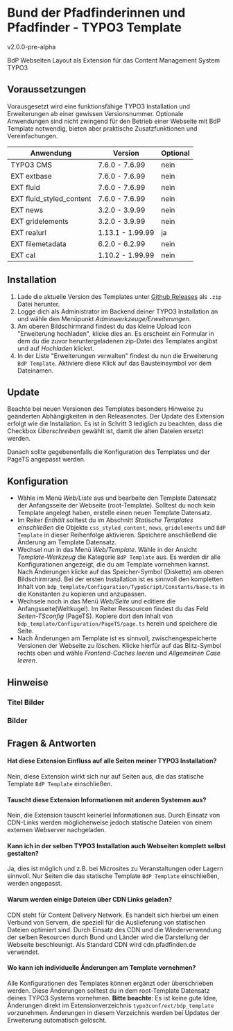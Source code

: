 #  Bund der Pfadfinderinnen und Pfadfinder - TYPO3 Template

v2.0.0-pre-alpha

BdP Webseiten Layout als Extension für das Content Management System TYPO3

## Voraussetzungen

Vorausgesetzt wird eine funktionsfähige TYPO3 Installation und Erweiterungen ab einer gewissen Versionsnummer.
Optionale Anwendungen sind nicht zwingend für den Betrieb einer Webseite mit BdP Template notwendig, bieten aber praktische Zusatzfunktionen und Vereinfachungen.

| Anwendung        | Version        | Optional |
| ---------------- | -------------- | -------- |
| TYPO3 CMS        | 7.6.0 - 7.6.99 | nein     |
| EXT extbase      | 7.6.0 - 7.6.99 | nein     |
| EXT fluid        | 7.6.0 - 7.6.99 | nein     |
| EXT fluid_styled_content |  7.6.0 - 7.6.99   | nein     |
| EXT news         | 3.2.0 - 3.9.99 | nein       |
| EXT gridelements | 3.2.0 - 3.9.99 | nein       |
| EXT realurl      | 1.13.1 - 1.99.99 | ja     |
| EXT filemetadata | 6.2.0 - 6.2.99 | nein     |
| EXT cal | 1.10.2 - 1.99.99 | nein     |

## Installation
1. Lade die aktuelle Version des Templates unter [Github Releases](https://github.com/pfadfinden/bdp_template/releases) als `.zip` Datei herunter.
2. Logge dich als Administrator im Backend deiner TYPO3 Installation an und wähle den Menüpunkt *Adminwerkzeuge/Erweiterungen*.
3. Am oberen Bildschirmrand findest du das kleine Upload Icon "Erweiterung hochladen", klicke dies an. Es erscheint ein Formular in dem du die zuvor heruntergeladenen zip-Datei des Templates angibst und auf *Hochladen* klickst.
4. In der Liste "Erweiterungen verwalten" findest du nun die Erweiterung `BdP Template`. Aktiviere diese Klick auf das Bausteinsymbol vor dem Dateinamen.

## Update
Beachte bei neuen Versionen des Templates besonders Hinweise zu geänderten Abhängigkeiten in den Releasenotes. Der Update des Extension erfolgt wie die Installation. Es ist in Schritt 3 lediglich zu beachten, dass die Checkbox *Überschreiben* gewählt ist, damit die alten Dateien ersetzt werden.

Danach sollte gegebenenfalls die Konfiguration des Templates und der PageTS angepasst werden.

## Konfiguration
* Wähle im Menü *Web/Liste* aus und bearbeite den Template Datensatz der Anfangsseite der Webseite (root-Template). Solltest du noch kein Template angelegt haben, erstelle einen neuen Template Datensatz.
* Im Reiter *Enthält* solltest du im Abschnitt *Statische Templates einschließen* die Objekte `css_styled_content`, `news`, `gridelements` und `BdP Template` in dieser Reihenfolge aktivieren. Speichere anschließend die Änderung am Template Datensatz.
* Wechsel nun in das Menü *Web/Template*. Wähle in der Ansicht *Template-Werkzeug* die Kategorie `BdP Template` aus. Es werden dir alle Konfigurationen angezeigt, die du am Template vornehmen kannst. Nach Änderungen klicke auf das Speicher-Symbol (Diskette) am oberen Bildschirmrand. Bei  der ersten Installation ist es sinnvoll den kompletten Inhalt von  `bdp_template/Configuration/TypoScript/Constants/base.ts` in die Konstanten zu kopieren und anzupassen.
* Wechsele noch in das Menü *Web/Seite* und editiere die Anfangsseite(Weltkugel). Im Reiter Ressourcen findest du das Feld *Seiten-TSconfig* (PageTS). Kopiere dort den Inhalt von  `bdp_template/Configuration/PageTS/page.ts` herein und speichere die Seite.
* Nach Änderungen am Template ist es sinnvoll, zwischengespeicherte Versionen der Webseite zu löschen. Klicke hierfür auf das Blitz-Symbol rechts oben und wähle *Frontend-Caches leeren* und *Allgemeinen Case leeren*.

## Hinweise

### Titel Bilder

### Bilder

## Fragen & Antworten

#### Hat diese Extension Einfluss auf alle Seiten meiner TYPO3 Installation?
Nein, diese Extension wirkt sich nur auf Seiten aus, die das statische Template `BdP Template` einschließen.

#### Tauscht diese Extension Informationen mit anderen Systemen aus?
Nein, die Extension tauscht keinerlei Informationen aus. Durch Einsatz von CDN-Links werden möglicherweise jedoch statische Dateien von einem externen Webserver nachgeladen.

#### Kann ich in der selben TYPO3 Installation auch Webseiten komplett selbst gestalten?
Ja, dies ist möglich und z.B. bei Microsites zu Veranstaltungen oder Lagern sinnvoll. Nur Seiten die das statische Template `BdP Template` einschließen, werden angepasst.

#### Warum werden einige Dateien über CDN Links geladen?
CDN steht für Content Delivery Network. Es handelt sich hierbei um einen Verbund von Servern, die speziell für die Auslieferung von statischen Dateien optimiert sind. Durch Einsatz des CDN und die Wiederverwendung der selben Resourcen durch Bund und Länder wird die Darstellung der Webseite beschleunigt. Als Standard CDN wird cdn.pfadfinden.de verwendet.

#### Wo kann ich individuelle Änderungen am Template vornehmen?
Alle Konfigurationen des Templates können ergänzt oder überschrieben werden. Diese Änderungen solltest du in dem root-Template Datensatz deines TYPO3 Systems vornehmen. **Bitte beachte**: Es ist keine gute Idee, Änderungen direkt im Extensionverzeichnis `typo3conf/ext/bdp_template` vorzunehmen. Änderungen in diesem Verzeichnis werden bei Updates der Erweiterung automatisch gelöscht.
